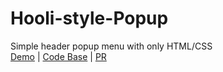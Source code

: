 # Hooli-style-Popup
Simple header popup menu with only HTML/CSS <br>
[Demo](https://chernetskyi8704.github.io/Hooli-style-Popup/) |
[Code Base](https://github.com/chernetskyi8704/Hooli-style-Popup) |
[PR](https://github.com/kottans/frontend-2022-homeworks/pull/140)
